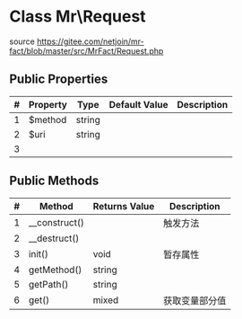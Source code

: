 # Class Mr\Request

source https://gitee.com/netjoin/mr-fact/blob/master/src/MrFact/Request.php



## Public Properties

| #    | Property | Type   | Default Value | Description |
| ---- | -------- | ------ | ------------- | ----------- |
| 1    | $method  | string |               |             |
| 2    | $uri     | string |               |             |
| 3    |          |        |               |             |



## Public Methods

| #    | Method        | Returns Value | Description    |
| ---- | ------------- | ------------- | -------------- |
| 1    | __construct() |               | 触发方法       |
| 2    | __destruct()  |               |                |
| 3    | init()        | void          | 暂存属性       |
| 4    | getMethod()   | string        |                |
| 5    | getPath()     | string        |                |
| 6    | get()         | mixed         | 获取变量部分值 |

